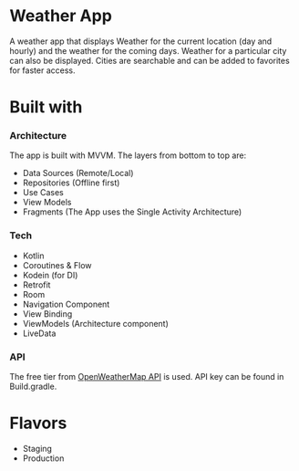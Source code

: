 # Weather App
A weather app that displays Weather for the current location (day and hourly) and the weather for the coming days.
Weather for a particular city can also be displayed. Cities are searchable and can be added to favorites for faster access.

# Built with
### Architecture
The app is built with MVVM. The layers from bottom to top are:
- Data Sources (Remote/Local)
- Repositories (Offline first)
- Use Cases 
- View Models
- Fragments (The App uses the Single Activity Architecture) 
### Tech
- Kotlin
- Coroutines & Flow
- Kodein (for DI)
- Retrofit
- Room
- Navigation Component
- View Binding
- ViewModels (Architecture component)   
- LiveData

### API
The free tier from [OpenWeatherMap API](https://openweathermap.org/api) is used. API key can be found in Build.gradle.

# Flavors
- Staging
- Production